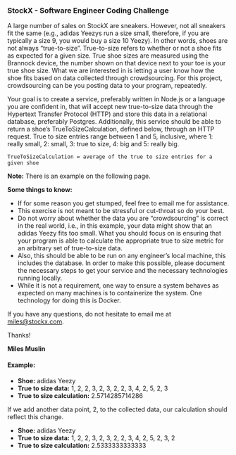 ### StockX - Software Engineer Coding Challenge

A large number of sales on StockX are sneakers.
However, not all sneakers fit the same (e.g., adidas Yeezys run a size small, therefore, if you are typically a size 9,
you would buy a size 10 Yeezy). In other words, shoes are not always “true-to-size”.
True-to-size​ refers to whether or not a shoe fits as expected for a given size.
True shoe sizes are measured using the Brannock device, the number shown on that device next to your toe is your true 
shoe size. What we are interested in is letting a user know how the shoe fits based on data collected through 
crowdsourcing. For this project, crowdsourcing can be you posting data to your program, repeatedly.

Your goal is to create a service, preferably written in Node.js or a language you are confident in, that will accept new
true-to-size data through the Hypertext Transfer Protocol (HTTP) and store this data in a relational database, 
preferably Postgres. Additionally, this service should be able to return a shoe’s TrueToSizeCalculation,
defined below, through an HTTP request. True to size entries range between 1 and 5, inclusive, 
where 1: really small, 2: small, 3: true to size, 4: big and 5: really big.

```
TrueToSizeCalculation = average of the true to size entries for a given shoe
```

**Note:** There is an example on the following page.

**Some things to know:**

+ If for some reason you get stumped, feel free to email me for assistance.
+ This exercise is not meant to be stressful or cut-throat so do your best.
+ Do not worry about whether the data you are “crowdsourcing” is correct in the real world,
i.e., in this example, your data might show that an adidas Yeezy fits too small. What you should focus on is ensuring that your program is able to calculate the appropriate true to size metric for an arbitrary set of true-to-size data.
+ Also, this should be able to be run on any engineer’s local machine, this includes the database. In order to make this possible, please document the necessary steps to get your service and the necessary technologies running locally.
+ While it is not a requirement, one way to ensure a system behaves as expected on many machines is to containerize the system. One technology for doing this is Docker.

If you have any questions, do not hesitate to email me at [miles@stockx.com](mailto:miles@stockx.com).

Thanks!

**Miles Muslin**


#### Example:

+ **Shoe:** adidas Yeezy
+ **True to size data:** 1, 2, 2, 3, 2, 3, 2, 2, 3, 4, 2, 5, 2, 3
+ **True to size calculation:** 2.5714285714286

If we add another data point, 2, to the collected data, our calculation should reflect this change.

+ **Shoe:** adidas Yeezy
+ **True to size data:** 1, 2, 2, 3, 2, 3, 2, 2, 3, 4, 2, 5, 2, 3, 2
+ **True to size calculation:** 2.5333333333333


